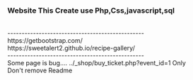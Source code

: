 <h3>Website This Create use Php,Css,javascript,sql</h3>
<br>
<a>------------------------------------------------</a>
<br>
https://getbootstrap.com/
<br>
https://sweetalert2.github.io/recipe-gallery/
<br>
<a>------------------------------------------------</a>
<br>
Some page is bug....
../_shop/buy_ticket.php?event_id=1 Only
<br>
Don't remove Readme 
